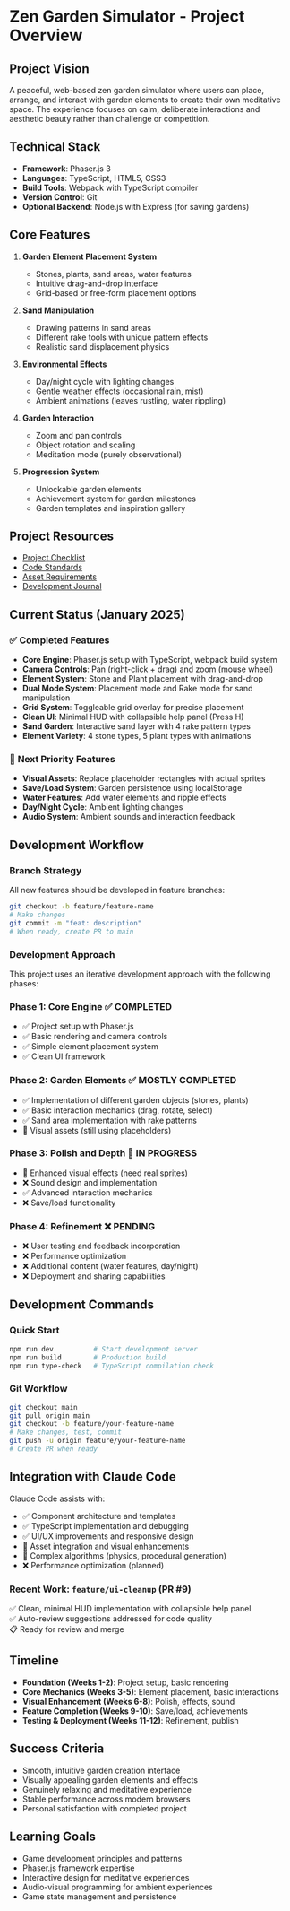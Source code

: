 # Zen Garden Simulator - Project Overview

## Project Vision

A peaceful, web-based zen garden simulator where users can place, arrange, and interact with garden elements to create their own meditative space. The experience focuses on calm, deliberate interactions and aesthetic beauty rather than challenge or competition.

## Technical Stack

- **Framework**: Phaser.js 3
- **Languages**: TypeScript, HTML5, CSS3
- **Build Tools**: Webpack with TypeScript compiler
- **Version Control**: Git
- **Optional Backend**: Node.js with Express (for saving gardens)

## Core Features

1. **Garden Element Placement System**

   - Stones, plants, sand areas, water features
   - Intuitive drag-and-drop interface
   - Grid-based or free-form placement options

2. **Sand Manipulation**

   - Drawing patterns in sand areas
   - Different rake tools with unique pattern effects
   - Realistic sand displacement physics

3. **Environmental Effects**

   - Day/night cycle with lighting changes
   - Gentle weather effects (occasional rain, mist)
   - Ambient animations (leaves rustling, water rippling)

4. **Garden Interaction**

   - Zoom and pan controls
   - Object rotation and scaling
   - Meditation mode (purely observational)

5. **Progression System**
   - Unlockable garden elements
   - Achievement system for garden milestones
   - Garden templates and inspiration gallery

## Project Resources

- [Project Checklist](PROJECT_CHECKLIST.md)
- [Code Standards](CODE_STANDARDS.md)
- [Asset Requirements](ASSET_REQUIREMENTS.md)
- [Development Journal](DEV_JOURNAL.md)

## Current Status (January 2025)

### ✅ **Completed Features**
- **Core Engine**: Phaser.js setup with TypeScript, webpack build system
- **Camera Controls**: Pan (right-click + drag) and zoom (mouse wheel)
- **Element System**: Stone and Plant placement with drag-and-drop
- **Dual Mode System**: Placement mode and Rake mode for sand manipulation
- **Grid System**: Toggleable grid overlay for precise placement
- **Clean UI**: Minimal HUD with collapsible help panel (Press H)
- **Sand Garden**: Interactive sand layer with 4 rake pattern types
- **Element Variety**: 4 stone types, 5 plant types with animations

### 🚧 **Next Priority Features**
- **Visual Assets**: Replace placeholder rectangles with actual sprites
- **Save/Load System**: Garden persistence using localStorage
- **Water Features**: Add water elements and ripple effects
- **Day/Night Cycle**: Ambient lighting changes
- **Audio System**: Ambient sounds and interaction feedback

## Development Workflow

### Branch Strategy
All new features should be developed in feature branches:
```bash
git checkout -b feature/feature-name
# Make changes
git commit -m "feat: description"
# When ready, create PR to main
```

### Development Approach

This project uses an iterative development approach with the following phases:

### Phase 1: Core Engine ✅ **COMPLETED**
- ✅ Project setup with Phaser.js
- ✅ Basic rendering and camera controls
- ✅ Simple element placement system
- ✅ Clean UI framework

### Phase 2: Garden Elements ✅ **MOSTLY COMPLETED**
- ✅ Implementation of different garden objects (stones, plants)
- ✅ Basic interaction mechanics (drag, rotate, select)
- ✅ Sand area implementation with rake patterns
- 🚧 Visual assets (still using placeholders)

### Phase 3: Polish and Depth 🚧 **IN PROGRESS**
- 🚧 Enhanced visual effects (need real sprites)
- ❌ Sound design and implementation
- ✅ Advanced interaction mechanics
- ❌ Save/load functionality

### Phase 4: Refinement ❌ **PENDING**
- ❌ User testing and feedback incorporation
- ❌ Performance optimization
- ❌ Additional content (water features, day/night)
- ❌ Deployment and sharing capabilities

## Development Commands

### Quick Start
```bash
npm run dev          # Start development server
npm run build        # Production build
npm run type-check   # TypeScript compilation check
```

### Git Workflow
```bash
git checkout main
git pull origin main
git checkout -b feature/your-feature-name
# Make changes, test, commit
git push -u origin feature/your-feature-name
# Create PR when ready
```

## Integration with Claude Code

Claude Code assists with:
- ✅ Component architecture and templates
- ✅ TypeScript implementation and debugging
- ✅ UI/UX improvements and responsive design
- 🚧 Asset integration and visual enhancements
- 🚧 Complex algorithms (physics, procedural generation)
- ❌ Performance optimization (planned)

### Recent Work: `feature/ui-cleanup` (PR #9)
✅ Clean, minimal HUD implementation with collapsible help panel  
✅ Auto-review suggestions addressed for code quality  
📋 Ready for review and merge

## Timeline

- **Foundation (Weeks 1-2)**: Project setup, basic rendering
- **Core Mechanics (Weeks 3-5)**: Element placement, basic interactions
- **Visual Enhancement (Weeks 6-8)**: Polish, effects, sound
- **Feature Completion (Weeks 9-10)**: Save/load, achievements
- **Testing & Deployment (Weeks 11-12)**: Refinement, publish

## Success Criteria

- Smooth, intuitive garden creation interface
- Visually appealing garden elements and effects
- Genuinely relaxing and meditative experience
- Stable performance across modern browsers
- Personal satisfaction with completed project

## Learning Goals

- Game development principles and patterns
- Phaser.js framework expertise
- Interactive design for meditative experiences
- Audio-visual programming for ambient experiences
- Game state management and persistence
